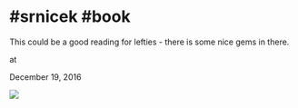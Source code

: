 # #srnicek #book




This could be a good reading for lefties - there is some nice gems in there. 







at

December 19, 2016















![](Screenshot%2Bfrom%2B2016-12-19%2B14-18-31.png)
